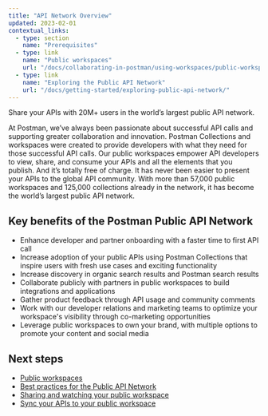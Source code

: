```yaml
---
title: "API Network Overview"
updated: 2023-02-01
contextual_links:
  - type: section
    name: "Prerequisites"
  - type: link
    name: "Public workspaces"
    url: "/docs/collaborating-in-postman/using-workspaces/public-workspaces/"
  - type: link
    name: "Exploring the Public API Network"
    url: "/docs/getting-started/exploring-public-api-network/"
---
```


Share your APIs with 20M+ users in the world’s largest public API network.

At Postman, we’ve always been passionate about successful API calls and supporting greater collaboration and innovation. Postman Collections and workspaces were created to provide developers with what they need for those successful API calls. Our public workspaces empower API developers to view, share, and consume your APIs and all the elements that you publish. And it’s totally free of charge. It has never been easier to present your APIs to the global API community. With more than 57,000 public workspaces and 125,000 collections already in the network, it has become the world’s largest public API network.

## Key benefits of the Postman Public API Network

* Enhance developer and partner onboarding with a faster time to first API call
* Increase adoption of your public APIs using Postman Collections that inspire users with fresh use cases and exciting functionality
* Increase discovery in organic search results and Postman search results
* Collaborate publicly with partners in public workspaces to build integrations and applications
* Gather product feedback through API usage and community comments
* Work with our developer relations and marketing teams to optimize your workspace's visibility through co-marketing opportunities
* Leverage public workspaces to own your brand, with multiple options to promote your content and social media

## Next steps

* [Public workspaces](/docs/collaborating-in-postman/using-workspaces/public-workspaces/)
* [Best practices for the Public API Network](/docs/public-api-network/best-practices/best-practices/)
* [Sharing and watching your public workspace](/docs/public-api-network/best-practices/sharing-your-workspace/)
* [Sync your APIs to your public workspace](/docs/public-api-network/best-practices/sync-api-with-workspace/)
